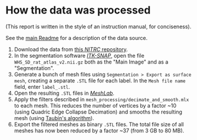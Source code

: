 # How the data was processed
(This report is written in the style of an instruction manual, for conciseness).

See the [main Readme](/README.md) for a description of the data source.

1. Download the data from
   [this _NITRC_ repository](https://www.nitrc.org/projects/whs-sd-atlas).
2. In the segmentation software _[ITK-SNAP](http://www.itksnap.org)_,
   open the file `WHS_SD_rat_atlas_v2.nii.gz` both as the "Main Image" and
   as a "Segmentation".
3. Generate a bunch of mesh files using `Segmentation > Export as surface mesh`,
   creating a separate `.STL` file for each label. In the `Mesh file name` field,
   enter `label_.stl`.
4. Open the resulting `.STL` files in _[MeshLab](http://www.meshlab.net)_.
5. Apply the filters described in `mesh_processing/decimate_and_smooth.mlx`
   to each mesh. This reduces the number of vertices by a factor ~10
   (using Quadric Edge Collapse Decimation) and smooths the resulting mesh
   (using [Taubin's algorithm](https://graphics.stanford.edu/courses/cs468-01-fall/Papers/taubin-smoothing.pdf)).
6. Export the filtered meshes as binary `.STL` files.
   The total file size of all meshes has now been reduced by a factor ~37 (from 3 GB to 80 MB).
